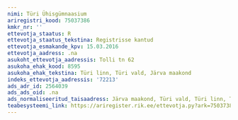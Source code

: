 ```yaml
---
nimi: Türi Ühisgümnaasium
ariregistri_kood: 75037386
kmkr_nr: ''
ettevotja_staatus: R
ettevotja_staatus_tekstina: Registrisse kantud
ettevotja_esmakande_kpv: 15.03.2016
ettevotja_aadress: .na
asukoht_ettevotja_aadressis: Tolli tn 62
asukoha_ehak_kood: 8595
asukoha_ehak_tekstina: Türi linn, Türi vald, Järva maakond
indeks_ettevotja_aadressis: '72213'
ads_adr_id: 2564039
ads_ads_oid: .na
ads_normaliseeritud_taisaadress: Järva maakond, Türi vald, Türi linn, Tolli tn 62
teabesysteemi_link: https://ariregister.rik.ee/ettevotja.py?ark=75037386&ref=rekvisiidid
---
```


